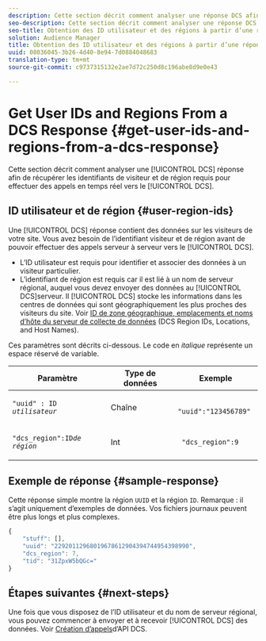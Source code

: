 ```yaml
---
description: Cette section décrit comment analyser une réponse DCS afin de récupérer les identifiants de visiteur et de région requis pour effectuer des appels en temps réel au serveur de collecte de données.
seo-description: Cette section décrit comment analyser une réponse DCS afin de récupérer les identifiants de visiteur et de région requis pour effectuer des appels en temps réel au serveur de collecte de données.
seo-title: Obtention des ID utilisateur et des régions à partir d’une réponse DCS
solution: Audience Manager
title: Obtention des ID utilisateur et des régions à partir d’une réponse DCS
uuid: 08036045-3b26-4d40-8e94-7d0884048683
translation-type: tm+mt
source-git-commit: c9737315132e2ae7d72c250d8c196abe8d9e0e43

---
```



# Get User IDs and Regions From a DCS Response {#get-user-ids-and-regions-from-a-dcs-response}

Cette section décrit comment analyser une [!UICONTROL DCS] réponse afin de récupérer les identifiants de visiteur et de région requis pour effectuer des appels en temps réel vers le [!UICONTROL DCS].

## ID utilisateur et de région {#user-region-ids}

Une [!UICONTROL DCS] réponse contient des données sur les visiteurs de votre site. Vous avez besoin de l’identifiant visiteur et de région avant de pouvoir effectuer des appels serveur à serveur vers le [!UICONTROL DCS].

* L’ID utilisateur est requis pour identifier et associer des données à un visiteur particulier.
* L’identifiant de région est requis car il est lié à un nom de serveur régional, auquel vous devez envoyer des données au [!UICONTROL DCS]serveur. Il [!UICONTROL DCS] stocke les informations dans les centres de données qui sont géographiquement les plus proches des visiteurs du site. Voir [ID de zone géographique, emplacements et noms d’hôte du serveur de collecte de données](../../../api/dcs-intro/dcs-api-reference/dcs-regions.md) (DCS Region IDs, Locations, and Host Names).

Ces paramètres sont décrits ci-dessous. Le code en *italique* représente un espace réservé de variable.

<table id="table_822C02D5978348DCB7153001882D397C"> 
 <thead> 
  <tr> 
   <th colname="col1" class="entry"> Paramètre </th> 
   <th colname="col2" class="entry"> Type de données </th> 
   <th colname="col3" class="entry"> Exemple </th> 
  </tr> 
 </thead>
 <tbody> 
  <tr> 
   <td colname="col1"> <p><code>"uuid" : ID <i>utilisateur</i></code></span> </p> </td> 
   <td colname="col2"> <p>Chaîne </p> </td> 
   <td colname="col3"> <p> <code> "uuid":"123456789"</code> </p> </td> 
  </tr> 
  <tr> 
   <td colname="col1"> <p><code>"dcs_region":ID<i>de région</i></code> </p> </td> 
   <td colname="col2"> <p>Int </p> </td> 
   <td colname="col3"> <p> <code> "dcs_region":9</code> </p> </td> 
  </tr> 
 </tbody> 
</table>

## Exemple de réponse {#sample-response}

Cette réponse simple montre la région `UUID` et la région `ID`. Remarque : il s’agit uniquement d’exemples de données. Vos fichiers journaux peuvent être plus longs et plus complexes.

```js
{
    "stuff": [],
    "uuid": "22920112968019678612904394744954398990",
    "dcs_region": 7,
    "tid": "31ZpxW5bQGc="
}
```

## Étapes suivantes {#next-steps}

Une fois que vous disposez de l’ID utilisateur et du nom de serveur régional, vous pouvez commencer à envoyer et à recevoir [!UICONTROL DCS] des données. Voir [Création d’appels](../../../api/dcs-intro/dcs-s2s/dcs-s2s-calls.md)d’API DCS.
